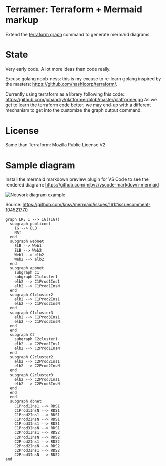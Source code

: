 # Terramer: Terraform + Mermaid markup

Extend the [terraform graph](https://www.terraform.io/docs/commands/graph.html) command to generate mermaid diagrams.

# State

Very early code. A lot more ideas than code really.

Excuse golang noob-ness: this is my excuse to re-learn golang inspired by the masters: https://github.com/hashicorp/terraform/.

Currently using terraform as a library following this code: https://github.com/johandry/platformer/blob/master/platformer.go
As we get to learn the terraform code better, we may end-up with a different mechanism to get into the customize the graph output command.

# License

Same than Terraform: Mozilla Public License V2

# Sample diagram

Install the mermaid markdown preview plugin for VS Code to see the rendered diagram: https://github.com/mjbvz/vscode-markdown-mermaid

![Network diagram example](https://cloud.githubusercontent.com/assets/2233628/7765488/f5ed19dc-007b-11e5-896e-ce7a51161a4b.PNG)

Source: https://github.com/knsv/mermaid/issues/161#issuecomment-104521770
```mermaid
graph LR; I --> IG((IG))
  subgraph publicnet
    IG --> ELB
    NAT
  end
  subgraph webnet
    ELB --> Web1
    ELB --> Web2
    Web1 --> elb2
    Web2 --> elb2
  end
  subgraph appnet
    subgraph C1
    subgraph C1cluster1
    elb2 --> C1Prod1Ins1
    elb2 --> C1Prod1InsN
  end
  subgraph C1cluster2
    elb2 --> C1Prod2Ins1
    elb2 --> C1Prod2InsN
  end
  subgraph C1cluster3
    elb2 --> C1Prod3Ins1
    elb2 --> C1Prod3InsN
  end
  end
  subgraph C2
    subgraph C2cluster1
    elb2 --> C2Prod1Ins1
    elb2 --> C2Prod1InsN
  end
  subgraph C2cluster2
    elb2 --> C2Prod2Ins1
    elb2 --> C2Prod2InsN
  end
  subgraph C2cluster3
    elb2 --> C2Prod3Ins1
    elb2 --> C2Prod3InsN
  end
  end
  end
  subgraph dbnet
    C1Prod1Ins1 --> RDS1
    C1Prod1InsN --> RDS1
    C1Prod2Ins1 --> RDS1
    C1Prod2InsN --> RDS1
    C1Prod3Ins1 --> RDS1
    C1Prod3InsN --> RDS1
    C2Prod1Ins1 --> RDS2
    C2Prod1InsN --> RDS2
    C2Prod2Ins1 --> RDS2
    C2Prod2InsN --> RDS2
    C2Prod3Ins1 --> RDS2
    C2Prod3InsN --> RDS2
end
```
